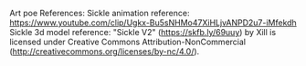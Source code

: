 Art poe References:
Sickle animation reference: https://www.youtube.com/clip/Ugkx-Bu5sNHMo47XiHLjvANPD2u7-iMfekdh
Sickle 3d model reference: "Sickle V2" (https://skfb.ly/69uuy) by Xill is licensed under Creative Commons Attribution-NonCommercial (http://creativecommons.org/licenses/by-nc/4.0/).